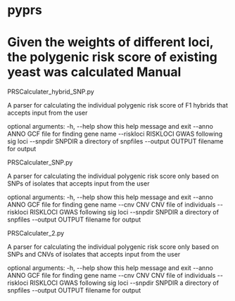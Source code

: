 # pyprs
Given the weights of different loci, the polygenic risk score of existing yeast was calculated
Manual
========

PRSCalculater_hybrid_SNP.py

A parser for calculating the individual polygenic risk score of F1 hybrids that accepts
input from the user

optional arguments:
  -h, --help           show this help message and exit
  --anno ANNO          GCF file for finding gene name
  --riskloci RISKLOCI  GWAS following sig loci
  --snpdir SNPDIR      a directory of snpfiles
  --output OUTPUT      filename for output

PRSCalculater_SNP.py

A parser for calculating the individual polygenic risk score only based on SNPs of isolates  that accepts
input from the user

optional arguments:
  -h, --help           show this help message and exit
  --anno ANNO          GCF file for finding gene name
  --cnv CNV            CNV file of individuals
  --riskloci RISKLOCI  GWAS following sig loci
  --snpdir SNPDIR      a directory of snpfiles
  --output OUTPUT      filename for output

PRSCalculater_2.py

A parser for calculating the individual polygenic risk score only based on SNPs and CNVs of isolates that accepts
input from the user

optional arguments:
  -h, --help           show this help message and exit
  --anno ANNO          GCF file for finding gene name
  --cnv CNV            CNV file of individuals
  --riskloci RISKLOCI  GWAS following sig loci
  --snpdir SNPDIR      a directory of snpfiles
  --output OUTPUT      filename for output
